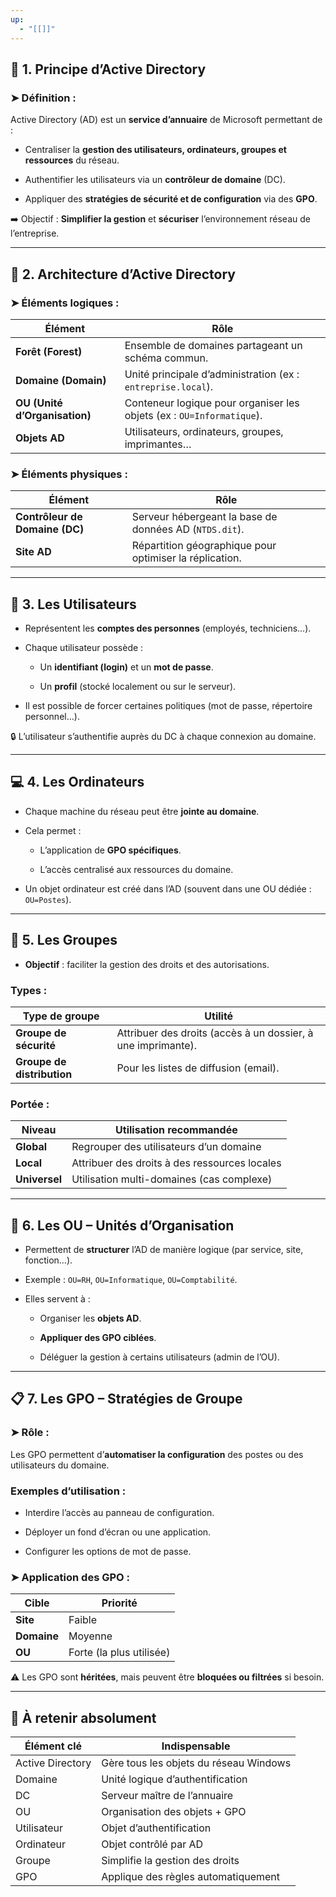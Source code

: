 ```yaml
---
up:
  - "[[]]"
---
```

## 🔎 1. Principe d’Active Directory

### ➤ Définition :

Active Directory (AD) est un **service d’annuaire** de Microsoft permettant de :

- Centraliser la **gestion des utilisateurs, ordinateurs, groupes et ressources** du réseau.
    
- Authentifier les utilisateurs via un **contrôleur de domaine** (DC).
    
- Appliquer des **stratégies de sécurité et de configuration** via des **GPO**.
    

➡️ Objectif : **Simplifier la gestion** et **sécuriser** l’environnement réseau de l’entreprise.

---

## 🧱 2. Architecture d’Active Directory

### ➤ Éléments logiques :

|Élément|Rôle|
|---|---|
|**Forêt (Forest)**|Ensemble de domaines partageant un schéma commun.|
|**Domaine (Domain)**|Unité principale d’administration (ex : `entreprise.local`).|
|**OU (Unité d’Organisation)**|Conteneur logique pour organiser les objets (ex : `OU=Informatique`).|
|**Objets AD**|Utilisateurs, ordinateurs, groupes, imprimantes…|

### ➤ Éléments physiques :

|Élément|Rôle|
|---|---|
|**Contrôleur de Domaine (DC)**|Serveur hébergeant la base de données AD (`NTDS.dit`).|
|**Site AD**|Répartition géographique pour optimiser la réplication.|

---

## 👤 3. Les **Utilisateurs**

- Représentent les **comptes des personnes** (employés, techniciens...).
    
- Chaque utilisateur possède :
    
    - Un **identifiant (login)** et un **mot de passe**.
        
    - Un **profil** (stocké localement ou sur le serveur).
        
- Il est possible de forcer certaines politiques (mot de passe, répertoire personnel…).
    

🔒 L’utilisateur s’authentifie auprès du DC à chaque connexion au domaine.

---

## 💻 4. Les **Ordinateurs**

- Chaque machine du réseau peut être **jointe au domaine**.
    
- Cela permet :
    
    - L’application de **GPO spécifiques**.
        
    - L’accès centralisé aux ressources du domaine.
        
- Un objet ordinateur est créé dans l’AD (souvent dans une OU dédiée : `OU=Postes`).
    

---

## 👥 5. Les **Groupes**

- **Objectif** : faciliter la gestion des droits et des autorisations.
    

### Types :

|Type de groupe|Utilité|
|---|---|
|**Groupe de sécurité**|Attribuer des droits (accès à un dossier, à une imprimante).|
|**Groupe de distribution**|Pour les listes de diffusion (email).|

### Portée :

|Niveau|Utilisation recommandée|
|---|---|
|**Global**|Regrouper des utilisateurs d’un domaine|
|**Local**|Attribuer des droits à des ressources locales|
|**Universel**|Utilisation multi-domaines (cas complexe)|

---

## 🧩 6. Les **OU – Unités d’Organisation**

- Permettent de **structurer** l’AD de manière logique (par service, site, fonction…).
    
- Exemple : `OU=RH`, `OU=Informatique`, `OU=Comptabilité`.
    
- Elles servent à :
    
    - Organiser les **objets AD**.
        
    - **Appliquer des GPO ciblées**.
        
    - Déléguer la gestion à certains utilisateurs (admin de l’OU).
        

---

## 📋 7. Les **GPO – Stratégies de Groupe**

### ➤ Rôle :

Les GPO permettent d’**automatiser la configuration** des postes ou des utilisateurs du domaine.

### Exemples d’utilisation :

- Interdire l’accès au panneau de configuration.
    
- Déployer un fond d’écran ou une application.
    
- Configurer les options de mot de passe.
    

### ➤ Application des GPO :

|Cible|Priorité|
|---|---|
|**Site**|Faible|
|**Domaine**|Moyenne|
|**OU**|Forte (la plus utilisée)|

⚠️ Les GPO sont **héritées**, mais peuvent être **bloquées ou filtrées** si besoin.

---

## 📌 À retenir absolument

|Élément clé|Indispensable|
|---|---|
|Active Directory|Gère tous les objets du réseau Windows|
|Domaine|Unité logique d’authentification|
|DC|Serveur maître de l’annuaire|
|OU|Organisation des objets + GPO|
|Utilisateur|Objet d’authentification|
|Ordinateur|Objet contrôlé par AD|
|Groupe|Simplifie la gestion des droits|
|GPO|Applique des règles automatiquement|
